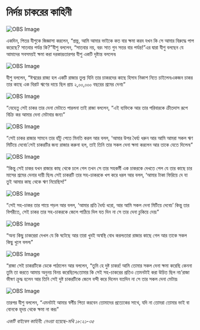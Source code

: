 # নির্দয় চাকরের কাহিনী

![OBS Image](https://cdn.door43.org/obs/jpg/360px/obs-en-29-01.jpg)

একদিন, পিতর যীশুকে জিজ্ঞাসা করলেন, “প্রভু, আমি আমার ভাইকে কত বার ক্ষমা করব যখন কি সে আমার বিরুদ্ধে পাপ করেছে? সাতবার পর্যন্ত কি?”যীশু বললেন, “সাতবার নয়, বরং সাত গুন সত্তর বার পর্যন্ত!”এর দ্বারা যীশু বলছেন যে আমাদের সবসময়ই ক্ষমা করা দরকার৷তারপর যীশু একটি দৃষ্টান্ত বললেন৷

![OBS Image](https://cdn.door43.org/obs/jpg/360px/obs-en-29-02.jpg)

যীশু বললেন, “ঈশ্বরের রাজ্য হল একটি রাজার তুল্য যিনি তার চাকরদের কাছে হিসাব নিকাশ নিতে চাইলেন৷একজন চাকর তার কাছে এক বিরাট ঋণের দায়ে ছিল প্রায় ২,০০,০০০ বছরের শ্রমের দেনা৷”  

![OBS Image](https://cdn.door43.org/obs/jpg/360px/obs-en-29-03.jpg)

“যেহেতু সেই চাকর তার দেনা মেটাতে পারলনা তাই রাজা বললেন, “এই ব্যক্তিকে আর তার পরিবারকে ক্রীতদাস রূপে বিক্রি কর আমার দেনা মেটাবার জন্য৷” 

![OBS Image](https://cdn.door43.org/obs/jpg/360px/obs-en-29-04.jpg)

“সেই চাকর রাজার সামনে তার হাঁটু পেতে মিনতি করল আর বলল, ‘আমার উপর ধৈর্য্য ধরুন আর আমি আমরা সকল ঋণ মিটিয়ে দেবো৷’সেই চাকরটির জন্য রাজার করুনা হল, তাই তিনি তার সকল দেনা ক্ষমা করলেন আর তাকে যেতে দিলেন৷”

![OBS Image](https://cdn.door43.org/obs/jpg/360px/obs-en-29-05.jpg)

“কিন্তু সেই চাকর যখন রাজার কাছ থেকে চলে গেল তখন সে তার সহকর্মী এক চাকরকে দেখতে পেল যে তার কাছে চার মাসের শ্রমের দেনার দায়ী ছিল৷ সেই চাকরটি তার সহ-চাকরকে খপ করে ধরল আর বলল, ‘আমার টাকা ফিরিয়ে দে যা তুই আমার কাছ থেকে ঋণ নিয়েছিস!”

![OBS Image](https://cdn.door43.org/obs/jpg/360px/obs-en-29-06.jpg)

“সেই সহ-চাকর তার পায়ে পড়ল আর বলল, ‘আমার প্রতি ধৈর্য্য ধরো, আর আমি সকল দেনা মিটিয়ে দেবো৷’ কিন্তু তার বিপরীতে, সেই চাকর তার সহ-চাকরকে জেলে পাঠিয়ে দিল যত দিন না সে তার দেনা চুকিয়ে দেয়৷”

![OBS Image](https://cdn.door43.org/obs/jpg/360px/obs-en-29-07.jpg)

“অন্য কিছু চাকরেরা দেখল যে কি ঘটেছে আর তারা খুবই অস্বস্থি বোধ করল৷তারা রাজার কাছে গেল আর তাকে সকল কিছু খুলে বলল৷” 

![OBS Image](https://cdn.door43.org/obs/jpg/360px/obs-en-29-08.jpg)

“রাজা সেই চাকরটিকে ডেকে পাঠালেন আর বললেন, “তুমি হে দুষ্ট চাকর! আমি তোমার সকল দেনা ক্ষমা করেছি কেননা তুমি তা করতে আমায় অনুনয় বিনয় করেছিলে৷তোমার কি সেই সহ-চাকরের প্রতিও তেমনটাই করা উচিত ছিল না৷’রাজা ভীষণ ক্রুদ্ধ হলেন আর তিনি সেই দুষ্ট চাকরটিকে জেলে বন্দী করে দিলেন যতদিন না সে তার সকল দেনা মেটায়৷

![OBS Image](https://cdn.door43.org/obs/jpg/360px/obs-en-29-09.jpg)

তারপর যীশু বললেন, “এমনটাই আমার স্বর্গীয় পিতা করবেন তোমাদের প্রত্যেকের সাথে, যদি না তোমরা তোমার ভাই বা বোনকে হৃদয় থেকে ক্ষমা না কর৷” 

_একটি বাইবেল কাহিনী: নেওয়া হয়েছে-মথি ১৮:২১-৩৫_